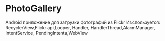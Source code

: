 # PhotoGallery
Android приложение для загрузки фотографий из Flickr
Изспользуется: RecyclerView,Flickr api,Looper, Handler, HandlerThread,AlarmManager, IntentService, PendingIntents,WebView
